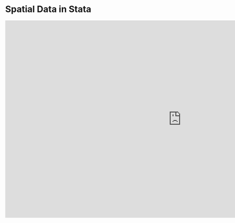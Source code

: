 # Spatial Data in Stata

<iframe width="1120" height="630"
src="https://www.youtube.com/embed/Zvqg6YUEk2Q" frameborder="0"
allow="accelerometer; autoplay; encrypted-media; gyroscope;
picture-in-picture" allowfullscreen></iframe> 
